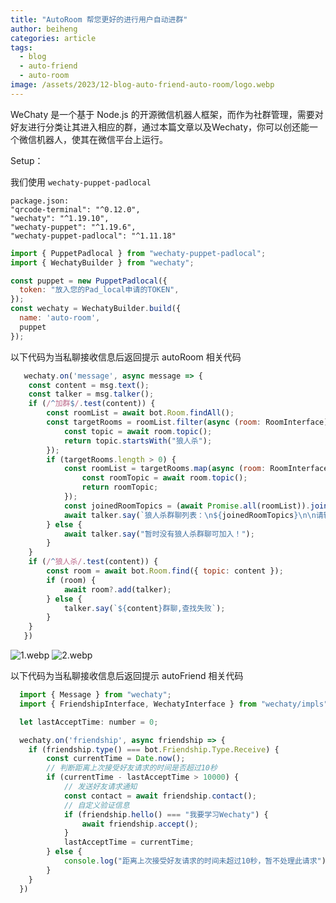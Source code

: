 ```yaml
---
title: "AutoRoom 帮您更好的进行用户自动进群"
author: beiheng
categories: article
tags:
  - blog
  - auto-friend
  - auto-room
image: /assets/2023/12-blog-auto-friend-auto-room/logo.webp
---
```


WeChaty 是一个基于 Node.js 的开源微信机器人框架，而作为社群管理，需要对好友进行分类让其进入相应的群，通过本篇文章以及Wechaty，你可以创还能一个微信机器人，使其在微信平台上运行。

Setup：

我们使用 `wechaty-puppet-padlocal`

```Text
package.json:
"qrcode-terminal": "^0.12.0",
"wechaty": "^1.19.10",
"wechaty-puppet": "^1.19.6",
"wechaty-puppet-padlocal": "^1.11.18"
```

```javascript
import { PuppetPadlocal } from "wechaty-puppet-padlocal";
import { WechatyBuilder } from "wechaty";

const puppet = new PuppetPadlocal({
  token: "放入您的Pad_local申请的TOKEN",
});
const wechaty = WechatyBuilder.build({
  name: 'auto-room',
  puppet
});

```

以下代码为当私聊接收信息后返回提示 autoRoom 相关代码

```javascript
   wechaty.on('message', async message => {
    const content = msg.text();
    const talker = msg.talker();
    if (/^加群$/.test(content)) {
        const roomList = await bot.Room.findAll();
        const targetRooms = roomList.filter(async (room: RoomInterface) => {
            const topic = await room.topic();
            return topic.startsWith("狼人杀");
        });
        if (targetRooms.length > 0) {
            const roomList = targetRooms.map(async (room: RoomInterface) => {
                const roomTopic = await room.topic();
                return roomTopic;
            });
            const joinedRoomTopics = (await Promise.all(roomList)).join("\n");
            await talker.say(`狼人杀群聊列表：\n${joinedRoomTopics}\n\n请输入要加入的群聊名称`);
        } else {
            await talker.say("暂时没有狼人杀群聊可加入！");
        }
    }
    if (/^狼人杀/.test(content)) {
        const room = await bot.Room.find({ topic: content });
        if (room) {
            await room?.add(talker);
        } else {
            talker.say(`${content}群聊,查找失败`);
        }
    }
   })  
```

![1.webp](/assets/2023/12-blog-auto-friend-auto-room/1.webp)
![2.webp](/assets/2023/12-blog-auto-friend-auto-room/2.webp)

以下代码为当私聊接收信息后返回提示 autoFriend 相关代码

```javascript
  import { Message } from "wechaty";
  import { FriendshipInterface, WechatyInterface } from "wechaty/impls";

  let lastAcceptTime: number = 0;

  wechaty.on('friendship', async friendship => {
    if (friendship.type() === bot.Friendship.Type.Receive) {
        const currentTime = Date.now();
        // 判断距离上次接受好友请求的时间是否超过10秒
        if (currentTime - lastAcceptTime > 10000) {
            // 发送好友请求通知
            const contact = await friendship.contact();
            // 自定义验证信息
            if (friendship.hello() === "我要学习Wechaty") {
                await friendship.accept();
            }
            lastAcceptTime = currentTime;
        } else {
            console.log("距离上次接受好友请求的时间未超过10秒，暂不处理此请求");
        }
    }
  })
```
